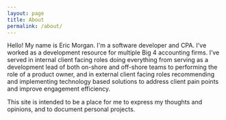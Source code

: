 ```yaml
---
layout: page
title: About
permalink: /about/
---
```


Hello!  My name is Eric Morgan.  I'm a software developer and CPA.  I've worked as a development resource for multiple Big 4 accounting firms.  I’ve served in internal client facing roles doing everything from serving as a development lead of both on-shore and off-shore teams to performing the role of a product owner, and in external client facing roles recommending and implementing technology based solutions to address client pain points and improve engagement efficiency.

This site is intended to be a place for me to express my thoughts and opinions, and to document personal projects.